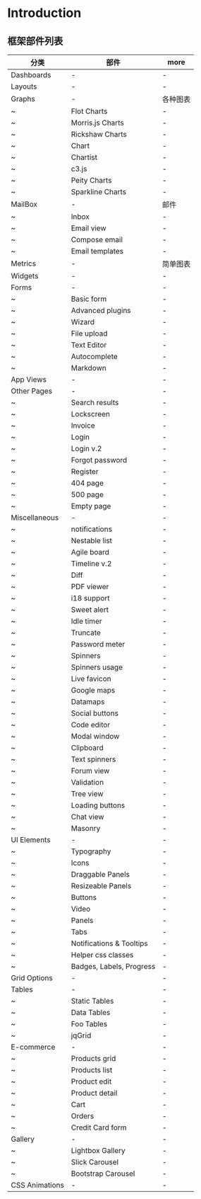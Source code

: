 # Introduction

## 框架部件列表

| 分类             | 部件                       | more |
|----------------|--------------------------|------|
| Dashboards     | -                        | -    |
| Layouts        | -                        | -    |
| Graphs         | -                        | 各种图表 |
| ~              | Flot Charts              | -    |
| ~              | Morris.js Charts         | -    |
| ~              | Rickshaw Charts          | -    |
| ~              | Chart                    | -    |
| ~              | Chartist                 | -    |
| ~              | c3.js                    | -    |
| ~              | Peity Charts             | -    |
| ~              | Sparkline Charts         | -    |
| MailBox        | -                        | 邮件   |
| ~              | Inbox                    | -    |
| ~              | Email view               | -    |
| ~              | Compose email            | -    |
| ~              | Email templates          | -    |
| Metrics        | -                        | 简单图表 |
| Widgets        | -                        | -    |
| Forms          | -                        | -    |
| ~              | Basic form               | -    |
| ~              | Advanced plugins         | -    |
| ~              | Wizard                   | -    |
| ~              | File upload              | -    |
| ~              | Text Editor              | -    |
| ~              | Autocomplete             | -    |
| ~              | Markdown                 | -    |
| App Views      | -                        | -    |
| Other Pages    | -                        | -    |
| ~              | Search results           | -    |
| ~              | Lockscreen               | -    |
| ~              | Invoice                  | -    |
| ~              | Login                    | -    |
| ~              | Login v.2                | -    |
| ~              | Forgot password          | -    |
| ~              | Register                 | -    |
| ~              | 404 page                 | -    |
| ~              | 500 page                 | -    |
| ~              | Empty page               | -    |
| Miscellaneous  | -                        | -    |
| ~              | notifications            | -    |
| ~              | Nestable list            | -    |
| ~              | Agile board              | -    |
| ~              | Timeline v.2             | -    |
| ~              | Diff                     | -    |
| ~              | PDF viewer               | -    |
| ~              | i18 support              | -    |
| ~              | Sweet alert              | -    |
| ~              | Idle timer               | -    |
| ~              | Truncate                 | -    |
| ~              | Password meter           | -    |
| ~              | Spinners                 | -    |
| ~              | Spinners usage           | -    |
| ~              | Live favicon             | -    |
| ~              | Google maps              | -    |
| ~              | Datamaps                 | -    |
| ~              | Social buttons           | -    |
| ~              | Code editor              | -    |
| ~              | Modal window             | -    |
| ~              | Clipboard                | -    |
| ~              | Text spinners            | -    |
| ~              | Forum view               | -    |
| ~              | Validation               | -    |
| ~              | Tree view                | -    |
| ~              | Loading buttons          | -    |
| ~              | Chat view                | -    |
| ~              | Masonry                  | -    |
| UI Elements    | -                        | -    |
| ~              | Typography               | -    |
| ~              | Icons                    | -    |
| ~              | Draggable Panels         | -    |
| ~              | Resizeable Panels        | -    |
| ~              | Buttons                  | -    |
| ~              | Video                    | -    |
| ~              | Panels                   | -    |
| ~              | Tabs                     | -    |
| ~              | Notifications & Tooltips | -    |
| ~              | Helper css classes       | -    |
| ~              | Badges, Labels, Progress | -    |
| Grid Options   | -                        | -    |
| Tables         | -                        | -    |
| ~              | Static Tables            | -    |
| ~              | Data Tables              | -    |
| ~              | Foo Tables               | -    |
| ~              | jqGrid                   | -    |
| E-commerce     | -                        | -    |
| ~              | Products grid            | -    |
| ~              | Products list            | -    |
| ~              | Product edit             | -    |
| ~              | Product detail           | -    |
| ~              | Cart                     | -    |
| ~              | Orders                   | -    |
| ~              | Credit Card form         | -    |
| Gallery        | -                        | -    |
| ~              | Lightbox Gallery         | -    |
| ~              | Slick Carousel           | -    |
| ~              | Bootstrap Carousel       | -    |
| CSS Animations | -                        | -    |
